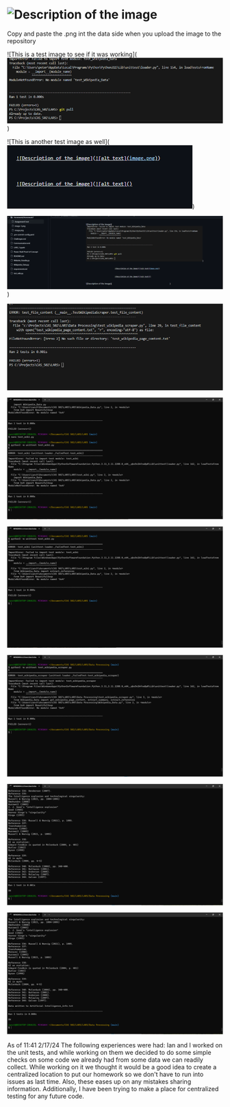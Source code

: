 
# ![Description of the image](data:image/jpeg;base64,base64_encoded_image_data)

Copy and paste the .png int the data side when you upload the image to the repository

![This is a test image to see if it was working](![alt text](image.png))


![This is another test image as well](![alt text](image-1.png))

![Description of the image](Image4test.png)
)

![Here I tested the scraper to test the import testit and to test to see if the wikipedia scraper also ran throught this file](PeterTest1.png)

![First run of test_wiki.py (reference chunk)](Ian_test1.png)

![Second run of test_wiki.py. Gives the same error message. Tried installing beautifulsoup in my IDE but it was already up to date.](Ian_test2.png)

![Tried running test_wikipedia_scraper.py. Same error message as before. Not sure why it will not recognize BeautifulSoup](Ian_test3.png)

![Okay! Had to install beautifulsoup on the command line and it worked!](Ian_test4.png)

![Test for the summary chunk](Ian_test5.png)


As of 11:41 2/17/24 The following experiences were had:
Ian and I worked on the unit tests, and while working on them we decided to do some simple checks on some code we already had from some data we can readily collect. While working on it we thought it would be a good idea to create a centralized location to put our homework so we don't have to run into issues as last time. Also, these eases up on any mistakes sharing information. Additionally, I have been trying to make a place for centralized testing for any future code.
